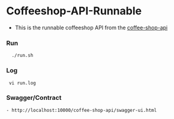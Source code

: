 # Coffeeshop-API-Runnable
 - This is the runnable coffeeshop API from the [coffee-shop-api](https://github.com/Yoni-Git/coffee-shop-api)

### Run
	  ./run.sh 

### Log
	 vi run.log 

### Swagger/Contract
	- http://localhost:10000/coffee-shop-api/swagger-ui.html

